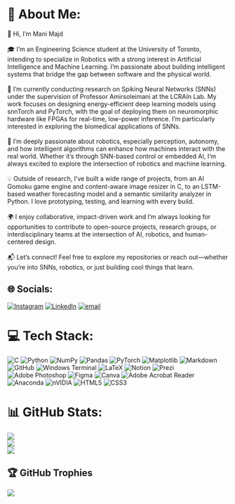 # 💫 About Me:
👋 Hi, I’m Mani Majd<br><br>🎓 I’m an Engineering Science student at the University of Toronto, intending to specialize in Robotics with a strong interest in Artificial Intelligence and Machine Learning. I’m passionate about building intelligent systems that bridge the gap between software and the physical world.<br><br>🧠 I’m currently conducting research on Spiking Neural Networks (SNNs) under the supervision of Professor Amirsoleimani at the LCRAIn Lab. My work focuses on designing energy-efficient deep learning models using snnTorch and PyTorch, with the goal of deploying them on neuromorphic hardware like FPGAs for real-time, low-power inference. I’m particularly interested in exploring the biomedical applications of SNNs.<br><br>🤖 I’m deeply passionate about robotics, especially perception, autonomy, and how intelligent algorithms can enhance how machines interact with the real world. Whether it’s through SNN-based control or embedded AI, I’m always excited to explore the intersection of robotics and machine learning.<br><br> 💡 Outside of research, I’ve built a wide range of projects, from an AI Gomoku game engine and content-aware image resizer in C, to an LSTM-based weather forecasting model and a semantic similarity analyzer in Python. I love prototyping, testing, and learning with every build.<br><br> 🌍 I enjoy collaborative, impact-driven work and I’m always looking for opportunities to contribute to open-source projects, research groups, or interdisciplinary teams at the intersection of AI, robotics, and human-centered design.<br><br> 📬 Let’s connect! Feel free to explore my repositories or reach out—whether you’re into SNNs, robotics, or just building cool things that learn.


## 🌐 Socials:
[![Instagram](https://img.shields.io/badge/Instagram-%23E4405F.svg?logo=Instagram&logoColor=white)](https://instagram.com/@manimajd89) [![LinkedIn](https://img.shields.io/badge/LinkedIn-%230077B5.svg?logo=linkedin&logoColor=white)](https://linkedin.com/in/www.linkedin.com/in/mani-majd) [![email](https://img.shields.io/badge/Email-D14836?logo=gmail&logoColor=white)](mailto:manimajd1389@gmail.com) 

# 💻 Tech Stack:
![C](https://img.shields.io/badge/c-%2300599C.svg?style=for-the-badge&logo=c&logoColor=white) 
![Python](https://img.shields.io/badge/python-3670A0?style=for-the-badge&logo=python&logoColor=ffdd54) 
![NumPy](https://img.shields.io/badge/numpy-%23013243.svg?style=for-the-badge&logo=numpy&logoColor=white) 
![Pandas](https://img.shields.io/badge/pandas-%23150458.svg?style=for-the-badge&logo=pandas&logoColor=white) 
![PyTorch](https://img.shields.io/badge/PyTorch-%23EE4C2C.svg?style=for-the-badge&logo=PyTorch&logoColor=white) 
![Matplotlib](https://img.shields.io/badge/Matplotlib-%23ffffff.svg?style=for-the-badge&logo=Matplotlib&logoColor=black)
![Markdown](https://img.shields.io/badge/markdown-%23000000.svg?style=for-the-badge&logo=markdown&logoColor=white)
![GitHub](https://img.shields.io/badge/github-%23121011.svg?style=for-the-badge&logo=github&logoColor=white) 
![Windows Terminal](https://img.shields.io/badge/Windows%20Terminal-%234D4D4D.svg?style=for-the-badge&logo=windows-terminal&logoColor=white) 
![LaTeX](https://img.shields.io/badge/latex-%23008080.svg?style=for-the-badge&logo=latex&logoColor=white) 
![Notion](https://img.shields.io/badge/Notion-%23000000.svg?style=for-the-badge&logo=notion&logoColor=white) 
![Prezi](https://img.shields.io/badge/Prezi-%23000000.svg?style=for-the-badge&logo=Prezi&logoColor=white)
![Adobe Photoshop](https://img.shields.io/badge/adobe%20photoshop-%2331A8FF.svg?style=for-the-badge&logo=adobe%20photoshop&logoColor=white)
![Figma](https://img.shields.io/badge/figma-%23F24E1E.svg?style=for-the-badge&logo=figma&logoColor=white) 
![Canva](https://img.shields.io/badge/Canva-%2300C4CC.svg?style=for-the-badge&logo=Canva&logoColor=white)
![Adobe Acrobat Reader](https://img.shields.io/badge/Adobe%20Acrobat%20Reader-EC1C24.svg?style=for-the-badge&logo=Adobe%20Acrobat%20Reader&logoColor=white) 
![Anaconda](https://img.shields.io/badge/Anaconda-%2344A833.svg?style=for-the-badge&logo=anaconda&logoColor=white) 
![nVIDIA](https://img.shields.io/badge/cuda-000000.svg?style=for-the-badge&logo=nVIDIA&logoColor=green) 
![HTML5](https://img.shields.io/badge/html5-%23E34F26.svg?style=for-the-badge&logo=html5&logoColor=white) 
![CSS3](https://img.shields.io/badge/css3-%231572B6.svg?style=for-the-badge&logo=css3&logoColor=white)


# 📊 GitHub Stats:
![](https://github-readme-stats.vercel.app/api?username=ManiMajd89&theme=slateorange&hide_border=false&include_all_commits=false&count_private=false)<br/>
![](https://nirzak-streak-stats.vercel.app/?user=ManiMajd89&theme=slateorange&hide_border=false)<br/>
![](https://github-readme-stats.vercel.app/api/top-langs/?username=ManiMajd89&theme=slateorange&hide_border=false&include_all_commits=false&count_private=false&layout=compact)

## 🏆 GitHub Trophies
![](https://github-profile-trophy.vercel.app/?username=ManiMajd89&theme=shadow_blue&no-frame=false&no-bg=true&margin-w=4)
